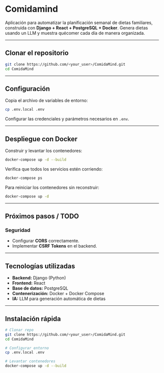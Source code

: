 
# Comidamind

Aplicación para automatizar la planificación semanal de dietas familiares,
construida con **Django + React + PostgreSQL + Docker**.
Genera dietas usando un LLM y muestra quécomer cada día de manera organizada.

---

## Clonar el repositorio

```bash
git clone https://github.com/<your_user>/ComidaMind.git
cd ComidaMind
````

---

## Configuración

Copia el archivo de variables de entorno:

```bash
cp .env.local .env
```

 Configurar las credenciales y parámetros necesarios en `.env`.

---

## Despliegue con Docker

Construir y levantar los contenedores:

```bash
docker-compose up -d --build
```

Verifica que todos los servicios estén corriendo:

```bash
docker-compose ps
```

Para reiniciar los contenedores sin reconstruir:

```bash
docker-compose up -d
```

---

## Próximos pasos / TODO

### Seguridad

* Configurar **CORS** correctamente.
* Implementar **CSRF Tokens** en el backend.

---

## Tecnologías utilizadas

* **Backend:** Django (Python)
* **Frontend:** React
* **Base de datos:** PostgreSQL
* **Contenerización:** Docker + Docker Compose
* **IA:** LLM para generación automática de dietas

---

## Instalación rápida

```bash
# Clonar repo
git clone https://github.com/<your_user>/ComidaMind.git
cd ComidaMind

# Configurar entorno
cp .env.local .env

# Levantar contenedores
docker-compose up -d --build
```


